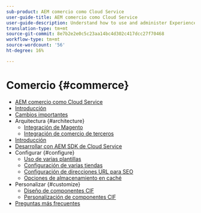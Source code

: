 ```yaml
---
sub-product: AEM comercio como Cloud Service
user-guide-title: AEM comercio como Cloud Service
user-guide-description: Understand how to use and administer Experience Manager Commerce as a Cloud Service.
translation-type: tm+mt
source-git-commit: 8e7b2e2e0c5c23aa14bc4d302c417dcc27f70468
workflow-type: tm+mt
source-wordcount: '56'
ht-degree: 16%

---
```



# Comercio {#commerce}

+ [AEM comercio como Cloud Service](/help/commerce-cloud/home.md)
+ [Introducción](overview.md)
+ [Cambios importantes](changes.md)
+ Arquitectura {#architecture}
   + [Integración de Magento](architecture/magento.md)
   + [Integración de comercio de terceros](architecture/third-party.md)
+ [Introducción](getting-started.md)
+ [Desarrollar con AEM SDK de Cloud Service](develop.md)
+ Configurar {#configure}
   + [Uso de varias plantillas](configuring/multi-template-usage.md)
   + [Configuración de varias tiendas](configuring/multi-store-setup.md)
   + [Configuración de direcciones URL para SEO](configuring/advanced-url-configuration.md)
   + [Opciones de almacenamiento en caché](configuring/caching.md)
+ Personalizar {#customize}
   + [Diseño de componentes CIF](customizing/style-cif-component.md)
   + [Personalización de componentes CIF](customizing/customize-cif-components.md)
+ [Preguntas más frecuentes](faq.md)
